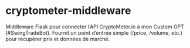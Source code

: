 # cryptometer-middleware
Middleware Flask pour connecter l’API CryptoMeter.io à mon Custom GPT (#SwingTradeBot). Fournit un point d’entrée simple (/price, /volume, etc.) pour récupérer prix et données de marché.
